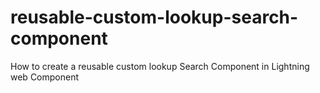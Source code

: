 # reusable-custom-lookup-search-component
How to create a reusable custom lookup Search Component in Lightning web Component 
